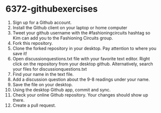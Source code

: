 6372-githubexercises
====================

1. Sign up for a Github account.
2. Install the Github client on your laptop or home computer
3. Tweet your github username with the #fashioningcircuits hashtag so Kim can add you to the Fashioning Circuits group.
4. Fork this repository.
5. Clone the forked repository in your desktop. Pay attention to where you save it! 
6. Open discussionquestions.txt file with your favorite text editor. Right click on the repository from your desktop github. Alternatively, search your files for discussionquestions.txt
7. Find your name in the text file.
8. Add a discussion question about the 9-8 readings under your name.
9. Save the file on your desktop.
10. Using the desktop Github app, commit and sync.
11. Check your online Github repository. Your changes should show up there. 
12. Create a pull request. 
